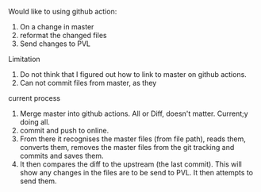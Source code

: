 
Would like to using github action:

1. On a change in master
2. reformat the changed files
3. Send changes to PVL

Limitation

1. Do not think that I figured out how to link to master on github actions. 
2. Can not commit files from master, as they 


current process

1. Merge master into github actions. All or Diff, doesn't matter. Current;y doing all. 
2. commit and push to online. 
3. From there it recognises the master files (from file path), reads them, converts them, removes the master files from the git tracking and commits and saves them. 
4. It then compares the diff to the upstream (the last commit). This will show any changes in the files are to be send to PVL. It then attempts to send them. 


